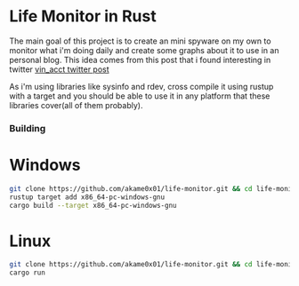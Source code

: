 # Life Monitor in Rust

The main goal of this project is to create an mini spyware on my own to monitor what i'm doing daily and create some graphs about it to use in an personal blog. This idea comes from this post that i found interesting in twitter [vin_acct twitter post](https://x.com/vin_acct/status/1807973375014506597)

As i'm using libraries like sysinfo and rdev, cross compile it using rustup with a target and you should be able to use it in any platform that these libraries cover(all of them probably).

### Building

# Windows

```bash
git clone https://github.com/akame0x01/life-monitor.git && cd life-monitor
rustup target add x86_64-pc-windows-gnu
cargo build --target x86_64-pc-windows-gnu
```

# Linux 

```bash
git clone https://github.com/akame0x01/life-monitor.git && cd life-monitor
cargo run 
```
